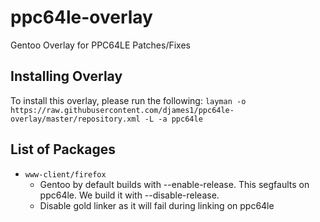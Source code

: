 # ppc64le-overlay
Gentoo Overlay for PPC64LE Patches/Fixes

## Installing Overlay
To install this overlay, please run the following:
`layman -o https://raw.githubusercontent.com/djames1/ppc64le-overlay/master/repository.xml -L -a ppc64le`

## List of Packages
* `www-client/firefox`
    * Gentoo by default builds with --enable-release. This segfaults on ppc64le. We build it with --disable-release.
    * Disable gold linker as it will fail during linking on ppc64le
